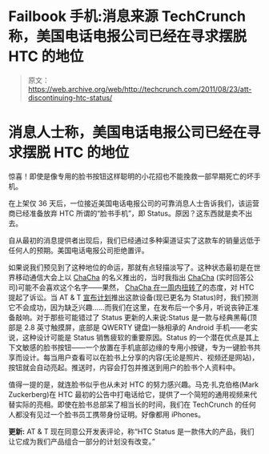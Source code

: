 # Failbook 手机:消息来源 TechCrunch 称，美国电话电报公司已经在寻求摆脱 HTC 的地位

> 原文：<https://web.archive.org/web/http://techcrunch.com/2011/08/23/att-discontinuing-htc-status/>

# 消息人士称，美国电话电报公司已经在寻求摆脱 HTC 的地位

惊喜！即使是像专用的脸书按钮这样聪明的小花招也不能挽救一部早期死亡的坏手机。

在上架仅 36 天后，一位接近美国电话电报公司的可靠消息人士告诉我们，该运营商已经准备放弃 HTC 所谓的“脸书手机”，即 Status。原因？这东西就是卖不出去。

自从最初的消息提供者出现后，我们已经通过多种渠道证实了这款车的销量远低于任何人的预期。美国电话电报公司拒绝置评。

如果说我们预见到了这种地位的命运，那就有点轻描淡写了。这种状态最初是在世界移动通信大会上以 [ChaCha](https://web.archive.org/web/20230203050550/https://techcrunch.com/2011/02/15/meet-htcs-facebook-phones-the-chacha-and-the-salsa/) 的名义推出的，当时我指出 [ChaCha](https://web.archive.org/web/20230203050550/http://www.chacha.com/) (实时回答公司)可能不会喜欢这个名字——果然， [ChaCha 在一周内扭转了](https://web.archive.org/web/20230203050550/https://techcrunch.com/2011/02/24/chacha-sues-htc-over-htc-chacha/)的态度，对 HTC 提起了诉讼。当 AT & T [宣布计划](https://web.archive.org/web/20230203050550/https://techcrunch.com/2011/06/29/htc-chacha-status-att/)推出这款设备(现已更名为 Status)时，我们预测它不会成功，因为缺乏兴趣……而我们在这里，在发布后一个多月，听说丧钟正准备敲响。对于那些可能错过了 Status 更新的人来说:Status 是一款与经典黑莓(顶部是 2.8 英寸触摸屏，底部是 QWERTY 键盘)一脉相承的 Android 手机——老实说，这种设计可能是 Status 销售疲软的重要原因。Status 的一个潜在优点是其上下文敏感的脸书按钮——一个放置在手机底部边缘的专用小按键，专为一键脸书共享而设计。每当用户查看可以在脸书上分享的内容(无论是照片、视频还是网站)，按钮就会自动亮起。推送时，内容会打包并推送到用户的脸书个人资料中。

值得一提的是，就连脸书似乎也从未对 HTC 的努力感兴趣。马克·扎克伯格(Mark Zuckerberg)在 HTC 最初的公告中打电话给它，提供了一个简短的通用视频来代替实际的亮相。即使在脸书总部呆了相当长的时间，我们在 TechCrunch 的任何人都没有见过一个脸书员工携带身份证明。好像都用 iPhones。

**更新:** AT & T 现在同意公开发表评论，称“HTC Status 是一款伟大的产品，我们让它成为我们产品组合一部分的计划没有改变。”